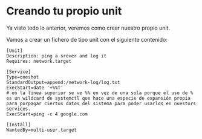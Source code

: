 # Creando tu propio unit

Ya visto todo lo anterior, veremos como crear nuestro propio unit.

Vamos a crear un fichero de tipo unit con el siguiente contenido:

``` fichero my-network-log.service
[Unit]
Description: ping a srever and log it
Requires: network.target

[Service]
Type=oneshot
StandardOutput=append:/network-log/log.txt
ExecStart=date '+%%T'
# en la linea superior se ve %% en vez de una sola porque el uso de % es un wildcard de systemctl que hace una especie de expansión propia para porpagar ciertos datos del sistema para poder usarlos en nuestors services.
ExecStart=ping -c 4 google.com

[Install]
WantedBy=multi-user.target
```


